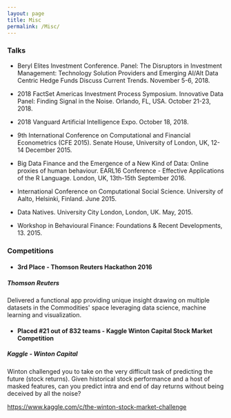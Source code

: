 ```yaml
---
layout: page
title: Misc
permalink: /Misc/
---
```


### Talks

- Beryl Elites Investment Conference. Panel: The Disruptors in Investment Management: Technology Solution Providers and Emerging AI/Alt Data Centric Hedge Funds Discuss Current Trends. November 5-6, 2018.

- 2018 FactSet Americas Investment Process Symposium. Innovative Data Panel: Finding Signal in the Noise. Orlando, FL, USA. October 21-23, 2018.

- 2018 Vanguard Artificial Intelligence Expo. October 18, 2018.

- 9th International Conference on Computational and Financial Econometrics (CFE 2015). Senate House, University of London, UK, 12-14 December 2015.

- Big Data Finance and the Emergence of a New Kind of Data: Online proxies of human behaviour. EARL16 Conference - Effective Applications of the R Language. London, UK, 13th-15th September 2016.

- International Conference on Computational Social Science. University of Aalto, Helsinki, Finland. June 2015.

- Data Natives. University City London, London, UK. May, 2015.

- Workshop in Behavioural Finance: Foundations & Recent Developments, 13. 2015.

### Competitions

- <h4> 3rd Place - Thomson Reuters Hackathon 2016 </h4>
<h5> Thomson Reuters  </h5>
Delivered a functional app providing unique insight drawing on multiple datasets in the Commodities' space leveraging data science, machine learning and visualization.

- <h4> Placed #21 out of 832 teams - Kaggle Winton Capital Stock Market Competition </h4>
<h5> Kaggle - Winton Capital </h5>

Winton challenged you to take on the very difficult task of predicting the future (stock returns). Given historical stock performance and a host of masked features, can you predict intra and end of day returns without being deceived by all the noise? 

https://www.kaggle.com/c/the-winton-stock-market-challenge

<!--
### Scholarships

- <h4> PhD Scholarship </h4> 
<h5> National Council for Scientific and Technological Development (CNPq) </h5>

Full PhD scholarship covering fees and stipend towards the completion of research focused on financial computing at UCL, University of London.

- <h4> Bursary for Doctoral Winter School - Zurich Initiative on Computational Economics </h4> 

State-of-the-art numerical methods and computer technology, and their application to economic modeling and analysis. 

http://www.zccfe.uzh.ch/en/pastevents/zice16/announcement.html

- <h4> Bursary for Doctoral Summer School - League of European Research Universities </h4> 

One of the only two PhD students nominated by UCL to attend the annual Doctoral Summer School organized by the League of European Research Universities.

Theme: ‘’Data Stewardship for Scientific Discovery and Innovation’’

The main aim is to prepare students for future complex, data-intensive, multi-stakeholder and multi-disciplinary scientific methods and collaborations.

- <h4> Bursary for the International Conference on Computational Social Science, Helsinki, Finland </h4>

- <h4> Itaú-Unibanco Award for High Performance </h4>

 Awarded for High Performance: Best 20% of Itaú-Unibanco’s analysts at 2012.
 
-->

